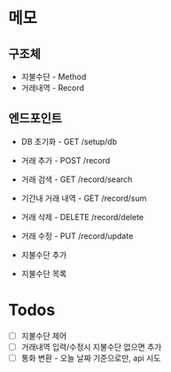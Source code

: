 # 메모

## 구조체
* 지불수단 - Method
* 거래내역 - Record

## 엔드포인트
* DB 초기화 - GET /setup/db
* 거래 추가 - POST /record
* 거래 검색 - GET /record/search
* 기간내 거래 내역 - GET /record/sum
* 거래 삭제 - DELETE /record/delete
* 거래 수정 - PUT /record/update

* 지불수단 추가
* 지불수단 목록


# Todos
* [ ] 지불수단 제어
* [ ] 거래내역 입력/수정시 지불수단 없으면 추가
* [ ] 통화 변환 - 오늘 날짜 기준으로만, api 시도
